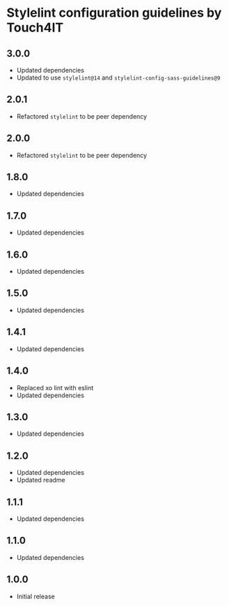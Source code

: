 # Stylelint configuration guidelines by Touch4IT

## 3.0.0

- Updated dependencies
- Updated to use `stylelint@14` and `stylelint-config-sass-guidelines@9`

## 2.0.1

- Refactored `stylelint` to be peer dependency

## 2.0.0

- Refactored `stylelint` to be peer dependency

## 1.8.0

- Updated dependencies

## 1.7.0

- Updated dependencies

## 1.6.0

- Updated dependencies

## 1.5.0

- Updated dependencies

## 1.4.1

- Updated dependencies

## 1.4.0

- Replaced xo lint with eslint
- Updated dependencies

## 1.3.0

- Updated dependencies

## 1.2.0

- Updated dependencies
- Updated readme

## 1.1.1

- Updated dependencies

## 1.1.0

- Updated dependencies

## 1.0.0

- Initial release
